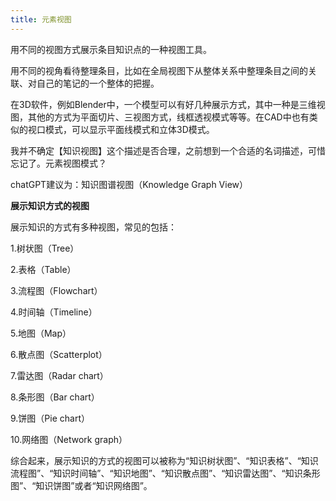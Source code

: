 ```yaml
---
title: 元素视图
---
```


用不同的视图方式展示条目知识点的一种视图工具。

用不同的视角看待整理条目，比如在全局视图下从整体关系中整理条目之间的关联、对自己的笔记的一个整体的把握。

在3D软件，例如Blender中，一个模型可以有好几种展示方式，其中一种是三维视图，其他的方式为平面切片、三视图方式，线框透视模式等等。在CAD中也有类似的视口模式，可以显示平面线模式和立体3D模式。

我并不确定【知识视图】这个描述是否合理，之前想到一个合适的名词描述，可惜忘记了。元素视图模式？

chatGPT建议为：知识图谱视图（Knowledge Graph View）


**展示知识方式的视图**

展示知识的方式有多种视图，常见的包括：

1.树状图（Tree）

2.表格（Table）

3.流程图（Flowchart）

4.时间轴（Timeline）

5.地图（Map）

6.散点图（Scatterplot）

7.雷达图（Radar chart）

8.条形图（Bar chart）

9.饼图（Pie chart）

10.网络图（Network graph）

综合起来，展示知识的方式的视图可以被称为“知识树状图”、“知识表格”、“知识流程图”、“知识时间轴”、“知识地图”、“知识散点图”、“知识雷达图”、“知识条形图”、“知识饼图”或者“知识网络图”。